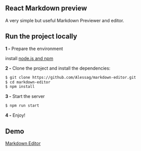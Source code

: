 ## React Markdown preview

A very simple but useful Markdown Previewer and editor.

## Run the project locally

**1 -** Prepare the environment

install [node.js and npm](https://docs.npmjs.com/downloading-and-installing-node-js-and-npm)

**2 -** Clone the project and install the dependencies:

```sh
$ git clone https://github.com/Alessag/markdown-editor.git
$ cd markdown-editor
$ npm install
```

**3 -** Start the server

```sh
$ npm run start
```

**4 -** Enjoy!

## Demo

[Markdown Editor](https://adoring-bell-a62f16.netlify.app/)
